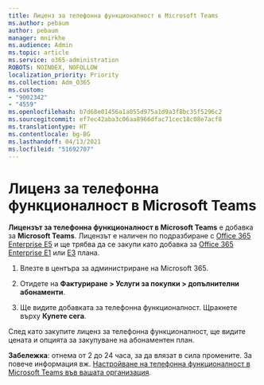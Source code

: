 ```yaml
---
title: Лиценз за телефонна функционалност в Microsoft Teams
ms.author: pebaum
author: pebaum
manager: mnirkhe
ms.audience: Admin
ms.topic: article
ms.service: o365-administration
ROBOTS: NOINDEX, NOFOLLOW
localization_priority: Priority
ms.collection: Adm_O365
ms.custom:
- "9002342"
- "4559"
ms.openlocfilehash: b7d68e01456a1a055d975a1d9a3f8bc35f5296c2
ms.sourcegitcommit: ef7ec42aba3c06aa8966dfac71cec18c08e7acf8
ms.translationtype: HT
ms.contentlocale: bg-BG
ms.lasthandoff: 04/13/2021
ms.locfileid: "51692707"
---
```

# <a name="microsoft-teams-phone-license"></a>Лиценз за телефонна функционалност в Microsoft Teams

**Лицензът за телефонна функционалност в Microsoft Teams** е добавка за **Microsoft Teams**. Лицензът е наличен по подразбиране с [Office 365 Enterprise E5](https://www.microsoft.com/microsoft-365/business/office-365-enterprise-e5-business-software?rtc=1&activetab=pivot%3aoverviewtab) и ще трябва да се закупи като добавка за [Office 365 Enterprise E1](https://products.office.com/business/office-365-enterprise-e1-business-software) или [E3](https://products.office.com/business/office-365-enterprise-e3-business-software) плана.

1. Влезте в центъра за администриране на Microsoft 365.

2. Отидете на **Фактуриране > Услуги за покупки > допълнителни абонаменти**. 

3. Ще видите добавката за телефонна функционалност. Щракнете върху **Купете сега**.

След като закупите лиценз за телефонна функционалност, ще видите цената и опцията за закупуване на абонаментен план.

**Забележка**: отнема от 2 до 24 часа, за да влязат в сила промените. За повече информация вж. [Настройване на телефонна функционалност в Microsoft Teams във вашата организация](https://docs.microsoft.com/MicrosoftTeams/setting-up-your-phone-system). 

